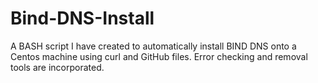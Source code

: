 # Bind-DNS-Install
A BASH script I have created to automatically install BIND DNS onto a Centos machine using curl and GitHub files. Error checking and removal tools are incorporated.

